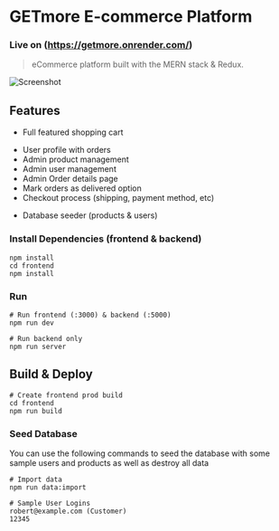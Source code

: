 # GETmore E-commerce Platform
### Live on (https://getmore.onrender.com/)
> eCommerce platform built with the MERN stack & Redux.

![Screenshot](https://github.com/naveen3011/GETmore/blob/main/Screenshot1.png)

## Features

- Full featured shopping cart
<!-- - Product reviews and ratings -->
<!-- - Top products carousel -->
<!-- - Product pagination -->
<!-- - Product search feature -->
- User profile with orders
- Admin product management
- Admin user management
- Admin Order details page
- Mark orders as delivered option
- Checkout process (shipping, payment method, etc)
<!-- - PayPal / credit card integration -->
- Database seeder (products & users)

### Install Dependencies (frontend & backend)

```
npm install
cd frontend
npm install
```

### Run

```
# Run frontend (:3000) & backend (:5000)
npm run dev

# Run backend only
npm run server
```

## Build & Deploy

```
# Create frontend prod build
cd frontend
npm run build
```

### Seed Database

You can use the following commands to seed the database with some sample users and products as well as destroy all data

```
# Import data
npm run data:import
```


```
# Sample User Logins
robert@example.com (Customer)
12345
```

